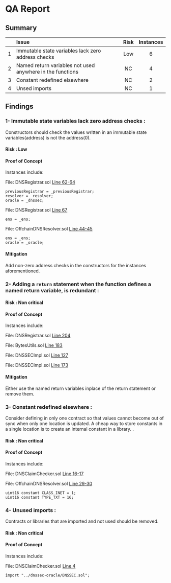 
# QA Report

## Summary

|               | Issue         | Risk     | Instances     |
| :-------------: |:-------------|:-------------:|:-------------:|
| 1 | Immutable state variables lack zero address checks | Low | 6 |
| 2 | Named return variables not used anywhere in the functions | NC | 4 |
| 3 | Constant redefined elsewhere | NC | 2 |
| 4 | Unsed imports | NC | 1 |

## Findings

### 1- Immutable state variables lack zero address checks :

Constructors should check the values written in an immutable state variables(address) is not the address(0).

#### Risk : Low

#### Proof of Concept
Instances include:

File: DNSRegistrar.sol [Line 62-64](https://github.com/code-423n4/2023-04-ens/blob/main/contracts/dnsregistrar/DNSRegistrar.sol#L62-L64)
```
previousRegistrar = _previousRegistrar;
resolver = _resolver;
oracle = _dnssec;
```

File: DNSRegistrar.sol [Line 67](https://github.com/code-423n4/2023-04-ens/blob/main/contracts/dnsregistrar/DNSRegistrar.sol#L67)
```
ens = _ens;
```

File: OffchainDNSResolver.sol [Line 44-45](https://github.com/code-423n4/2023-04-ens/blob/main/contracts/dnsregistrar/OffchainDNSResolver.sol#L44-L45)
```
ens = _ens;
oracle = _oracle;
```

#### Mitigation
Add non-zero address checks in the constructors for the instances aforementioned.


### 2- Adding a `return` statement when the function defines a named return variable, is redundant :

#### Risk : Non critical

#### Proof of Concept
Instances include:

File: DNSRegistrar.sol [Line 204](https://github.com/code-423n4/2023-04-ens/blob/main/contracts/dnsregistrar/DNSRegistrar.sol#L204)

File: BytesUtils.sol [Line 183](https://github.com/code-423n4/2023-04-ens/blob/main/contracts/dnssec-oracle/BytesUtils.sol#L183)

File: DNSSECImpl.sol [Line 127](https://github.com/code-423n4/2023-04-ens/blob/main/contracts/dnssec-oracle/DNSSECImpl.sol#L127)

File: DNSSECImpl.sol [Line 173](https://github.com/code-423n4/2023-04-ens/blob/main/contracts/dnssec-oracle/DNSSECImpl.sol#L173)

#### Mitigation

Either use the named return variables inplace of the return statement or remove them.


### 3- Constant redefined elsewhere :

Consider defining in only one contract so that values cannot become out of sync when only one location is updated. A cheap way to store constants in a single location is to create an internal constant in a library. .

#### Risk : Non critical

#### Proof of Concept

Instances include:

File: DNSClaimChecker.sol [Line 16-17](https://github.com/code-423n4/2023-04-ens/blob/main/contracts/dnsregistrar/DNSClaimChecker.sol#L16-L17)

File: OffchainDNSResolver.sol [Line 29-30](https://github.com/code-423n4/2023-04-ens/blob/main/contracts/dnsregistrar/OffchainDNSResolver.sol#L29-L30)

```
uint16 constant CLASS_INET = 1;
uint16 constant TYPE_TXT = 16;
```

### 4- Unused imports :

Contracts or libraries that are imported and not used should be removed.

#### Risk : Non critical

#### Proof of Concept
Instances include:

File: DNSClaimChecker.sol [Line 4](https://github.com/code-423n4/2023-04-ens/blob/main/contracts/dnsregistrar/DNSClaimChecker.sol#L4)
```
import "../dnssec-oracle/DNSSEC.sol";
```